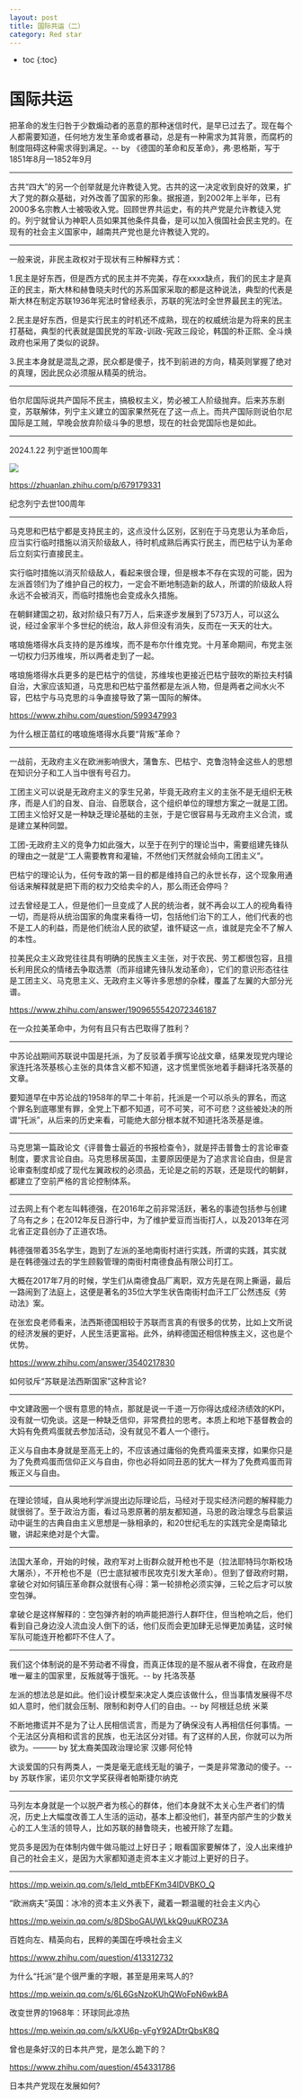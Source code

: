 ```yaml
---
layout: post
title: 国际共运（二）
category: Red star 
---
```


* toc
{:toc}

# 国际共运

把革命的发生归咎于少数煽动者的恶意的那种迷信时代，是早已过去了。现在每个人都需要知道，任何地方发生革命或者暴动，总是有一种需求为其背景，而腐朽的制度阻碍这种需求得到满足。-- by 《德国的革命和反革命》，弗·恩格斯，写于1851年8月一1852年9月

---

古共“四大”的另一个创举就是允许教徒入党。古共的这一决定收到良好的效果，扩大了党的群众基础，对外改善了国家的形象。据报道，到2002年上半年，已有2000多名宗教人士被吸收入党。回顾世界共运史，有的共产党是允许教徒入党的。列宁就曾认为神职人员如果其他条件具备，是可以加入俄国社会民主党的。在现有的社会主义国家中，越南共产党也是允许教徒入党的。

---

一般来说，非民主政权对于现状有三种解释方式：

1.民主是好东西，但是西方式的民主并不完美，存在xxxx缺点，我们的民主才是真正的民主，斯大林和赫鲁晓夫时代的苏系国家采取的都是这种说法，典型的代表是斯大林在制定苏联1936年宪法时曾经表示，苏联的宪法时全世界最民主的宪法。

2.民主是好东西，但是实行民主的时机还不成熟，现在的权威统治是为将来的民主打基础，典型的代表就是国民党的军政-训政-宪政三段论，韩国的朴正熙、全斗焕政府也采用了类似的说辞。

3.民主本身就是混乱之源，民众都是傻子，找不到前进的方向，精英则掌握了绝对的真理，因此民众必须服从精英的统治。

---

伯尔尼国际说共产国际不民主，搞极权主义，势必被工人阶级抛弃。后来苏东剧变，苏联解体，列宁主义建立的国家果然死在了这一点上。而共产国际则说伯尔尼国际是工贼，早晚会放弃阶级斗争的思想，现在的社会党国际也是如此。

---

2024.1.22 列宁逝世100周年

![](/images/img5/Lenin.jpg)

https://zhuanlan.zhihu.com/p/679179331

纪念列宁去世100周年

---

马克思和巴枯宁都是支持民主的，这点没什么区别，区别在于马克思认为革命后，应当实行临时措施以消灭阶级敌人，待时机成熟后再实行民主，而巴枯宁认为革命后立刻实行直接民主。

实行临时措施以消灭阶级敌人，看起来很合理，但是根本不存在实现的可能，因为左派首领们为了维护自己的权力，一定会不断地制造新的敌人，所谓的阶级敌人将永远不会被消灭，而临时措施也会变成永久措施。

在朝鲜建国之初，敌对阶级只有7万人，后来逐步发展到了573万人，可以这么说，经过金家半个多世纪的统治，敌人非但没有消失，反而在一天天的壮大。

喀琅施塔得水兵支持的是苏维埃，而不是布尔什维克党。十月革命期间，布党主张一切权力归苏维埃，所以两者走到了一起。

喀琅施塔得水兵更多的是巴枯宁的信徒，苏维埃也更接近巴枯宁鼓吹的斯拉夫村镇自治，大家应该知道，马克思和巴枯宁虽然都是左派人物，但是两者之间水火不容，巴枯宁与马克思的斗争直接导致了第一国际的解体。

https://www.zhihu.com/question/599347993

为什么根正苗红的喀琅施塔得水兵要“背叛”革命？

---

一战前，无政府主义在欧洲影响很大，蒲鲁东、巴枯宁、克鲁泡特金这些人的思想在知识分子和工人当中很有号召力。

工团主义可以说是无政府主义的孪生兄弟，毕竟无政府主义的主张不是无组织无秩序，而是人们的自发、自治、自愿联合，这个组织单位的理想方案之一就是工团。工团主义恰好又是一种缺乏理论基础的主张，于是它很容易与无政府主义合流，或是建立某种同盟。

工团-无政府主义的竞争力如此强大，以至于在列宁的理论当中，需要组建先锋队的理由之一就是“工人需要教育和灌输，不然他们天然就会倾向工团主义”。

巴枯宁的理论认为，任何专政的第一目的都是维持自己的永世长存，这个现象用通俗话来解释就是把下雨的权力交给卖伞的人，那么雨还会停吗？

过去曾经是工人，但是他们一旦变成了人民的统治者，就不再会以工人的视角看待一切，而是将从统治国家的角度来看待一切，包括他们治下的工人，他们代表的也不是工人的利益，而是他们统治人民的欲望，谁怀疑这一点，谁就是完全不了解人的本性。

拉美民众主义政党往往具有明确的民族主义主张，对于农民、劳工都很包容，且擅长利用民众的情绪去争取选票（而非组建先锋队发动革命），它们的意识形态往往是工团主义、马克思主义、无政府主义等许多思想的杂糅，覆盖了左翼的大部分光谱。

https://www.zhihu.com/answer/1909655542072346187

在一众拉美革命中，为何有且只有古巴取得了胜利？

---

中苏论战期间苏联说中国是托派，为了反驳着手撰写论战文章，结果发现党内理论家连托洛茨基核心主张的具体含义都不知道，这才慌里慌张地着手翻译托洛茨基的文章。

要知道早在中苏论战的1958年的早二十年前，托派是一个可以杀头的罪名，而这个罪名到底哪里有罪，全党上下都不知道，可不可笑，可不可悲？这些被处决的所谓“托派”，从后来的历史来看，可能绝大部分根本就不知道托洛茨基是谁。

---

马克思第一篇政论文《评普鲁士最近的书报检查令》，就是抨击普鲁士的言论审查制度，要求言论自由。马克思移居英国，主要原因便是为了追求言论自由，但是言论审查制度却成了现代左翼政权的必须品，无论是之前的苏联，还是现代的朝鲜，都建立了空前严格的言论控制体系。

---

过去网上有个老左叫韩德强，在2016年之前非常活跃，著名的事迹包括参与创建了乌有之乡；在2012年反日游行中，为了维护爱豆而当街打人，以及2013年在河北省正定县创办了正道农场。

韩德强带着35名学生，跑到了左派的圣地南街村进行实践，所谓的实践，其实就是在韩德强过去的学生顾毅管理的南街村南德食品有限公司打工。

大概在2017年7月的时候，学生们从南德食品厂离职，双方先是在网上撕逼，最后一路闹到了法庭上，这便是著名的35位大学生状告南街村血汗工厂公然违反《劳动法》案。

在张宏良老师看来，法西斯德国相较于苏联而言真的有很多的优势，比如上文所说的经济发展的更好，人民生活更富裕。此外，纳粹德国还相信种族主义，这也是个优势。

https://www.zhihu.com/answer/3540217830

如何驳斥“苏联是法西斯国家”这种言论?

---

中文建政圈一个很有意思的特点，那就是说一千道一万你得达成经济绩效的KPI，没有就一切免谈。这是一种缺乏信仰，非常费拉的思考。本质上和地下基督教会的大妈有免费鸡蛋就去参加活动，没有就见不着人一个德行。

正义与自由本身就是至高无上的，不应该通过庸俗的免费鸡蛋来支撑，如果你只是为了免费鸡蛋而信仰正义与自由，你也必将如同丑恶的犹大一样为了免费鸡蛋而背叛正义与自由。

---

在理论领域，自从奥地利学派提出边际理论后，马经对于现实经济问题的解释能力就很弱了。至于政治方面，看过马恩原著的朋友都知道，马恩的政治理念与启蒙运动中诞生的古典自由主义思想是一脉相承的，和20世纪毛左的实践完全是南辕北辙，讲起来绝对是个大雷。

---

法国大革命，开始的时候，政府军对上街群众就开枪也不是（拉法耶特玛尔斯校场大屠杀），不开枪也不是（巴士底狱被市民攻克引发大革命）。但到了督政府时期，拿破仑对如何镇压革命群众就很有心得：第一轮排枪必须实弹，三轮之后才可以放空包弹。

拿破仑是这样解释的：空包弹齐射的响声能把游行人群吓住，但当枪响之后，他们看到自己身边没人流血没人倒下的话，他们反而会更加肆无忌惮更加勇猛，这时候军队可能连开枪都吓不住人了。

---

我们这个体制说的是不劳动者不得食，而真正体现的是不服从者不得食，在政府是唯一雇主的国家里，反叛就等于饿死。-- by 托洛茨基

左派的想法总是如此。他们设计模型来决定人类应该做什么，但当事情发展得不尽如人意时，他们就会压制、限制和剥夺人们的自由。-- by 阿根廷总统 米莱

不断地撒谎并不是为了让人民相信谎言，而是为了确保没有人再相信任何事情。一个无法区分真相和谎言的民族，也无法区分对错。有了这样的人民，你就可以为所欲为。——— by 犹太裔美国政治理论家 汉娜·阿伦特

大谈爱国的只有两类人，一类是毫无底线无耻的骗子，一类是非常激动的傻子。-- by 苏联作家，诺贝尔文学奖获得者帕斯捷尔纳克

---

马列左本身就是一个以脱产者为核心的群体，他们本身就不太关心生产者们的情况，历史上大幅度改善工人生活的运动，基本上都没他们，甚至内部产生的少数关心的工人生活的领导人，比如苏联的赫鲁晓夫，也被开除了左籍。

党员多是因为在体制内做牛做马能过上好日子；眼看国家要解体了，没人出来维护自己的社会主义，是因为大家都知道走资本主义才能过上更好的日子。

---

https://mp.weixin.qq.com/s/Ield_mtbEFKm34lDVBKO_Q

“欧洲病夫”英国：冰冷的资本主义外表下，藏着一颗温暖的社会主义内心

https://mp.weixin.qq.com/s/8DSboGAUWLkkQ9uuKROZ3A

百姓向左、精英向右，民粹的美国在呼唤社会主义

https://www.zhihu.com/question/413312732

为什么“托派”是个很严重的字眼，甚至是用来骂人的?

https://mp.weixin.qq.com/s/6L6GsNzoKUhQWoFpN6wkBA

改变世界的1968年：环球同此凉热

https://mp.weixin.qq.com/s/kXU6p-yFgY92ADtrQbsK8Q

曾也是条好汉的日本共产党，是怎么跪下的？

https://www.zhihu.com/question/454331786

日本共产党现在发展如何?
